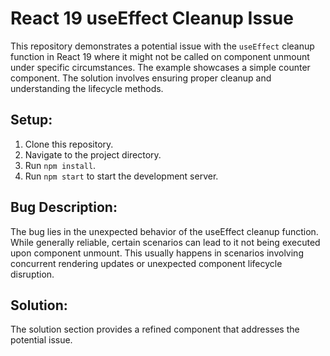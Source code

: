 # React 19 useEffect Cleanup Issue

This repository demonstrates a potential issue with the `useEffect` cleanup function in React 19 where it might not be called on component unmount under specific circumstances.  The example showcases a simple counter component.  The solution involves ensuring proper cleanup and understanding the lifecycle methods.

## Setup:

1. Clone this repository.
2. Navigate to the project directory.
3. Run `npm install`.
4. Run `npm start` to start the development server.

## Bug Description:

The bug lies in the unexpected behavior of the useEffect cleanup function.  While generally reliable, certain scenarios can lead to it not being executed upon component unmount.   This usually happens in scenarios involving concurrent rendering updates or unexpected component lifecycle disruption.

## Solution:

The solution section provides a refined component that addresses the potential issue.